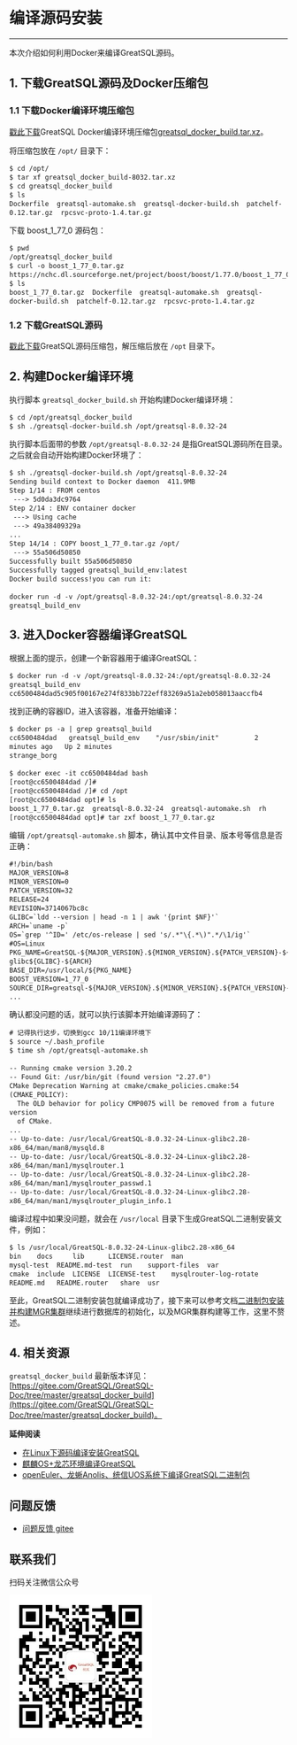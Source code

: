 # 编译源码安装
---

本次介绍如何利用Docker来编译GreatSQL源码。

## 1. 下载GreatSQL源码及Docker压缩包

### 1.1 下载Docker编译环境压缩包

[戳此下载](https://product.greatdb.com/GreatSQL/greatsql_docker_build-8032.tar.xz)GreatSQL Docker编译环境压缩包[greatsql_docker_build.tar.xz](https://product.greatdb.com/GreatSQL/greatsql_docker_build-8032.tar.xz)。

将压缩包放在 `/opt/` 目录下：
```
$ cd /opt/
$ tar xf greatsql_docker_build-8032.tar.xz
$ cd greatsql_docker_build
$ ls
Dockerfile  greatsql-automake.sh  greatsql-docker-build.sh  patchelf-0.12.tar.gz  rpcsvc-proto-1.4.tar.gz
```

下载 boost_1_77_0 源码包：
```
$ pwd
/opt/greatsql_docker_build
$ curl -o boost_1_77_0.tar.gz https://nchc.dl.sourceforge.net/project/boost/boost/1.77.0/boost_1_77_0.tar.gz
$ ls
boost_1_77_0.tar.gz  Dockerfile  greatsql-automake.sh  greatsql-docker-build.sh  patchelf-0.12.tar.gz  rpcsvc-proto-1.4.tar.gz
```

### 1.2 下载GreatSQL源码

[戳此下载](https://gitee.com/GreatSQL/GreatSQL/releases/tag/GreatSQL-8.0.32-24)GreatSQL源码压缩包，解压缩后放在 `/opt` 目录下。

## 2. 构建Docker编译环境

执行脚本 `greatsql_docker_build.sh` 开始构建Docker编译环境：
```
$ cd /opt/greatsql_docker_build
$ sh ./greatsql-docker-build.sh /opt/greatsql-8.0.32-24
```

执行脚本后面带的参数 `/opt/greatsql-8.0.32-24` 是指GreatSQL源码所在目录。
之后就会自动开始构建Docker环境了：
```
$ sh ./greatsql-docker-build.sh /opt/greatsql-8.0.32-24
Sending build context to Docker daemon  411.9MB
Step 1/14 : FROM centos
 ---> 5d0da3dc9764
Step 2/14 : ENV container docker
 ---> Using cache
 ---> 49a38409329a
...
Step 14/14 : COPY boost_1_77_0.tar.gz /opt/
 ---> 55a506d50850
Successfully built 55a506d50850
Successfully tagged greatsql_build_env:latest
Docker build success!you can run it:

docker run -d -v /opt/greatsql-8.0.32-24:/opt/greatsql-8.0.32-24 greatsql_build_env
```

## 3. 进入Docker容器编译GreatSQL

根据上面的提示，创建一个新容器用于编译GreatSQL：
```
$ docker run -d -v /opt/greatsql-8.0.32-24:/opt/greatsql-8.0.32-24 greatsql_build_env
cc6500484dad5c905f00167e274f833bb722eff83269a51a2eb058013aaccfb4
```

找到正确的容器ID，进入该容器，准备开始编译：
```
$ docker ps -a | grep greatsql_build
cc6500484dad   greatsql_build_env    "/usr/sbin/init"         2 minutes ago   Up 2 minutes                                           strange_borg

$ docker exec -it cc6500484dad bash
[root@cc6500484dad /]#
[root@cc6500484dad /]# cd /opt
[root@cc6500484dad opt]# ls
boost_1_77_0.tar.gz  greatsql-8.0.32-24  greatsql-automake.sh  rh
[root@cc6500484dad opt]# tar zxf boost_1_77_0.tar.gz
```

编辑 `/opt/greatsql-automake.sh` 脚本，确认其中文件目录、版本号等信息是否正确：
```
#!/bin/bash
MAJOR_VERSION=8
MINOR_VERSION=0
PATCH_VERSION=32
RELEASE=24
REVISION=3714067bc8c
GLIBC=`ldd --version | head -n 1 | awk '{print $NF}'`
ARCH=`uname -p`
OS=`grep '^ID=' /etc/os-release | sed 's/.*"\{.*\)".*/\1/ig'`
#OS=Linux
PKG_NAME=GreatSQL-${MAJOR_VERSION}.${MINOR_VERSION}.${PATCH_VERSION}-${RELEASE}-${OS}-glibc${GLIBC}-${ARCH}
BASE_DIR=/usr/local/${PKG_NAME}
BOOST_VERSION=1_77_0
SOURCE_DIR=greatsql-${MAJOR_VERSION}.${MINOR_VERSION}.${PATCH_VERSION}-${RELEASE}
...
```

确认都没问题的话，就可以执行该脚本开始编译源码了：
```
# 记得执行这步，切换到gcc 10/11编译环境下
$ source ~/.bash_profile
$ time sh /opt/greatsql-automake.sh

-- Running cmake version 3.20.2
-- Found Git: /usr/bin/git (found version "2.27.0")
CMake Deprecation Warning at cmake/cmake_policies.cmake:54 (CMAKE_POLICY):
  The OLD behavior for policy CMP0075 will be removed from a future version
  of CMake.
...
-- Up-to-date: /usr/local/GreatSQL-8.0.32-24-Linux-glibc2.28-x86_64/man/man8/mysqld.8
-- Up-to-date: /usr/local/GreatSQL-8.0.32-24-Linux-glibc2.28-x86_64/man/man1/mysqlrouter.1
-- Up-to-date: /usr/local/GreatSQL-8.0.32-24-Linux-glibc2.28-x86_64/man/man1/mysqlrouter_passwd.1
-- Up-to-date: /usr/local/GreatSQL-8.0.32-24-Linux-glibc2.28-x86_64/man/man1/mysqlrouter_plugin_info.1
```

编译过程中如果没问题，就会在 `/usr/local` 目录下生成GreatSQL二进制安装文件，例如：
```
$ ls /usr/local/GreatSQL-8.0.32-24-Linux-glibc2.28-x86_64
bin    docs     lib      LICENSE.router  man                     mysql-test  README.md-test  run    support-files  var
cmake  include  LICENSE  LICENSE-test    mysqlrouter-log-rotate  README.md   README.router   share  usr
```
至此，GreatSQL二进制安装包就编译成功了，接下来可以参考文档[二进制包安装并构建MGR集群](./3-install-with-tarball.md)继续进行数据库的初始化，以及MGR集群构建等工作，这里不赘述。

## 4. 相关资源
`greatsql_docker_build` 最新版本详见：[https://gitee.com/GreatSQL/GreatSQL-Doc/tree/master/greatsql_docker_build](https://gitee.com/GreatSQL/GreatSQL-Doc/tree/master/greatsql_docker_build)。

**延伸阅读**
- [在Linux下源码编译安装GreatSQL](https://gitee.com/GreatSQL/GreatSQL-Doc/blob/master/docs/build-greatsql-with-source.md)
- [麒麟OS+龙芯环境编译GreatSQL](https://gitee.com/GreatSQL/GreatSQL-Doc/blob/master/docs/build-greatsql-with-source-under-kylin-and-loongson.md)
- [openEuler、龙蜥Anolis、统信UOS系统下编译GreatSQL二进制包](https://gitee.com/GreatSQL/GreatSQL-Doc/blob/master/docs/build-greatsql-under-openeuler-anolis-uos.md)

**问题反馈**
---
- [问题反馈 gitee](https://gitee.com/GreatSQL/GreatSQL-Manual/issues)


**联系我们**
---

扫码关注微信公众号

![greatsql-wx](/greatsql-wx.jpg)
